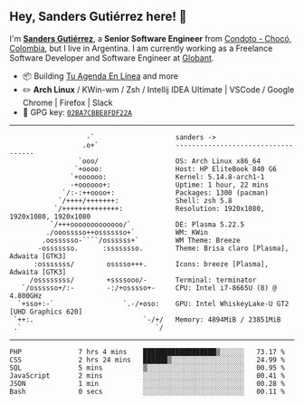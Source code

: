 ## Hey, Sanders Gutiérrez here! 👋

I'm **[Sanders Gutiérrez](https://linkeding.com/in/sandersgutierrez)**, a **Senior Software Engineer** from [Condoto - Chocó, Colombia](https://www.google.com/maps/place/Condoto,+Choco,+Colombia/@5.089546,-76.6535219,16z/data=!3m1!4b1!4m5!3m4!1s0x8e48100361370285:0x8ca43199f1c90a20!8m2!3d5.089546!4d-76.652079), but I live in Argentina. I am currently working as a Freelance Software Developer and Software Engineer at [Globant](https://globant.com).

-   :package: Building [Tu Agenda En Línea](https://tuagendaenlinea.com/) and more
-   :pencil2: **Arch Linux** / KWin-wm / Zsh / Intellij IDEA Ultimate | VSCode / Google Chrome | Firefox | Slack
-   :key: GPG key: [`02BA7CBBE8FDF22A`](https://github.com/sandersgutierrez.gpg)

---

```shell
                   -`                    sanders -> 
                  .o+`                   ----------------------------------- 
                 `ooo/                   OS: Arch Linux x86_64 
                `+oooo:                  Host: HP EliteBook 840 G6 
               `+oooooo:                 Kernel: 5.14.8-arch1-1 
               -+oooooo+:                Uptime: 1 hour, 22 mins 
             `/:-:++oooo+:               Packages: 1300 (pacman) 
            `/++++/+++++++:              Shell: zsh 5.8 
           `/++++++++++++++:             Resolution: 1920x1080, 1920x1080, 1920x1080 
          `/+++ooooooooooooo/`           DE: Plasma 5.22.5 
         ./ooosssso++osssssso+`          WM: KWin 
        .oossssso-````/ossssss+`         WM Theme: Breeze 
       -osssssso.      :ssssssso.        Theme: Brisa claro [Plasma], Adwaita [GTK3] 
      :osssssss/        osssso+++.       Icons: breeze [Plasma], Adwaita [GTK3] 
     /ossssssss/        +ssssooo/-       Terminal: terminator 
   `/ossssso+/:-        -:/+osssso+-     CPU: Intel i7-8665U (8) @ 4.800GHz 
  `+sso+:-`                 `.-/+oso:    GPU: Intel WhiskeyLake-U GT2 [UHD Graphics 620] 
 `++:.                           `-/+/   Memory: 4894MiB / 23851MiB 
 .`                                 `/
```

---

<!--START_SECTION:waka-->

```text
PHP              7 hrs 4 mins    ██████████████████▒░░░░░░   73.17 %
CSS              2 hrs 24 mins   ██████▒░░░░░░░░░░░░░░░░░░   24.99 %
SQL              5 mins          ▒░░░░░░░░░░░░░░░░░░░░░░░░   00.95 %
JavaScript       2 mins          ░░░░░░░░░░░░░░░░░░░░░░░░░   00.41 %
JSON             1 min           ░░░░░░░░░░░░░░░░░░░░░░░░░   00.28 %
Bash             0 secs          ░░░░░░░░░░░░░░░░░░░░░░░░░   00.11 %
```

<!--END_SECTION:waka-->
